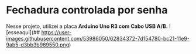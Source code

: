 # Fechadura controlada por senha
Nesse projeto, utilizei a placa **Arduino Uno R3 com Cabo USB A/B.**
![esseaqui](## https://user-images.githubusercontent.com/53986050/62834372-7d154780-bc21-11e9-9ab5-d3bb3b969550.png)
